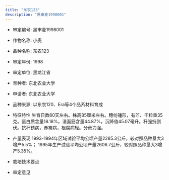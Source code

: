 ```yaml
---
title: "东农123"
description: "黑审麦1998001"
---
```

* 审定编号:  黑审麦1998001

*  作物名称:  小麦

*  品种名称:  东农123

*  审定年份:  1998

*  审定单位:  黑龙江省

* 育种者:  东北农业大学

*  申请者:  东北农业大学

*  品种来源:  以东农120、Era等4个品系材料育成

*  特征特性
生育日数80天左右。株高85厘米左右。穗纺锤形，有芒、千粒重35克。蛋白质含量18.18%，湿面筋含量44.87%，沉降值45.07毫升。秆强抗倒伏。抗秆锈病，赤霉病，根腐病轻。分蘖力强。

*  产量表现
1993-1994年区域试验平均公顷产量2285.3公斤，较对照品种垦大3增产5.5%； 1995年生产试验平均公顷产量2606.7公斤，较对照品种垦大3增产5.35%。

*  栽培技术要点


*  审定意见

